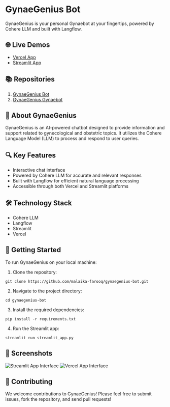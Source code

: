 # GynaeGenius Bot

GynaeGenius is your personal Gynaebot at your fingertips, powered by Cohere LLM and built with Langflow.

## 🌐 Live Demos

- [Vercel App](https://gynaegenius-gynaebot.vercel.app/)
- [Streamlit App](https://gynaegenius-bot.streamlit.app/)

## 📚 Repositories

1. [GynaeGenius Bot](https://github.com/malaika-farooq/gynaegenius-bot.git)
2. [GynaeGenius Gynaebot](https://github.com/malaika-farooq/gynaegenius-gynaebot.git)

## 🧠 About GynaeGenius

GynaeGenius is an AI-powered chatbot designed to provide information and support related to gynecological and obstetric topics. It utilizes the Cohere Language Model (LLM) to process and respond to user queries.

## 🔍 Key Features

- Interactive chat interface
- Powered by Cohere LLM for accurate and relevant responses
- Built with Langflow for efficient natural language processing
- Accessible through both Vercel and Streamlit platforms

## 🛠️ Technology Stack

- Cohere LLM
- Langflow
- Streamlit
- Vercel

## 🚀 Getting Started

To run GynaeGenius on your local machine:

1. Clone the repository:
```
git clone https://github.com/malaika-farooq/gynaegenius-bot.git
```
2. Navigate to the project directory:
```
cd gynaegenius-bot
```
3. Install the required dependencies:
```
pip install -r requirements.txt
```
4. Run the Streamlit app:
```
streamlit run streamlit_app.py
```

## 📸 Screenshots

![Streamlit App Interface](path/to/streamlit_screenshot.png)
![Vercel App Interface](path/to/vercel_screenshot.png)

## 🤝 Contributing

We welcome contributions to GynaeGenius! Please feel free to submit issues, fork the repository, and send pull requests!




